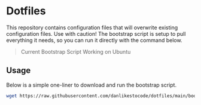 # Dotfiles
This repository contains configuration files that will overwrite existing configuration files. Use with caution!
The bootstrap script is setup to pull everything it needs, so you can run it directly with the command below.

> Current Bootstrap Script Working on Ubuntu

## Usage
Below is a simple one-liner to download and run the bootstrap script.
```sh
wget https://raw.githubusercontent.com/danlikestocode/dotfiles/main/bootstrap.sh && chmod u+x bootstrap.sh && ./bootstrap.sh
```
